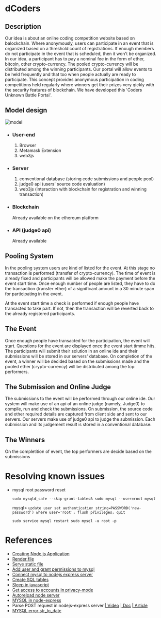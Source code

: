 # dCoders
## Description
Our idea is about an online coding competition website based on balockchain. Where anonymously, users can participate in an event that is organized based on a threshold count of registrations. If enough members do not participate in the event that is scheduled, then it won't be organized. In our idea, a participant has to pay a nominal fee in the form of ether, bitcoin, other crypto-currency. The pooled crypto-currency will be distributed among the winning participants. Our portal will allow events to be held frequently and that too when people actually are ready to participate. This concept provides anonymous participation in coding competitions held regularly where winners get their prizes very qickly with the security features of blockchain.
We have developed this 'Coders Unknown Battle Portal'.

## Model design
![model](model.jpg)
* ### User-end
    1. Browser
    2. Metamask Extension
    3. web3js
* ### Server
    1. conventional database (storing code submissions and people pool)
    2. judge0 api (users' source code evaluation)
    3. web3js (interaction with blockchain for registration and winning transaction)
* ### Blockchain
    Already available on the ethereum platform
* ### API (judge0 api)
    Already available
    
## Pooling System
In the pooling system users are kind of listed for the event. At this stage no transaction is performed (transfer of crypto-currency). The time of event is already fixed and participants will be allowed make the payment before the event start time. Once enough number of people are listed, they have to do the transaction (transfer ether) of a significant amount in  a 30 minute span for participating in the event.

At the event start time a check is performed  if enough people have transacted to take part. If not, then the transaction will be reverted back to the already registered participants.

## The Event
Once enough people have transacted for the participation, the event will start. Questions for the event are displayed once the event start timme hits. The participants will submit their solution in an online ide and their submissions will be stored in our servers' database. On completion of the event, a winner will be decided based on the submissions made and the pooled ether (crypto-currency) will be distributed among the top performers.

## The Submission and Online Judge
The submissions to the event will be performed through our online ide. Our system will make use of an api of an online judge (namely, Judge0) to compile, run and check the submissions.
On submission, the source code and other required details are captured from client side and sent to our servers. Our servers make use of judge0 api to judge the submission. Each submission and its judgement result is stored in a conventional database.

## The Winners
On the completition of event, the top performers are decide based on the submissions

# Resolving known issues
-   mysql root password reset

    `sudo mysqld_safe --skip-grant-tables&
    sudo mysql --user=root mysql`
    
    mysql> `update user set authentication_string=PASSWORD('new-password') where user='root';
    flush privileges; quit`
    
    `sudo service mysql restart
    sudo mysql -u root -p`

# References
- [Creating Node.js Application](https://expressjs.com)
- [Render file](https://codeforgeek.com/2015/01/render-html-file-expressjs/)
- [Serve static file](https://www.youtube.com/watch?v=mW2NyglYpm8)
- [Add user and grant permissions to mysql](https://www.digitalocean.com/community/tutorials/how-to-create-a-new-user-and-grant-permissions-in-mysql)
- [Connect mysql to nodejs express server](https://expressjs.com/en/guide/database-integration.html#mysql)
- [Create SQL tables](https://dev.mysql.com/doc/refman/5.7/en/datetime.html)
- [Sleep in javascript](https://stackoverflow.com/questions/951021/what-is-the-javascript-version-of-sleep)
- [Get access to accounts in privacy-mode](https://ethereum.stackexchange.com/questions/61709/metamask-warning)
- [Autoreload node server](https://stackoverflow.com/questions/1972242/how-to-auto-reload-files-in-node-js)
- [MYSQL in node-express](https://www.terlici.com/2015/08/13/mysql-node-express.html)
- Parse POST request in nodejs-express server [| Video](https://www.youtube.com/watch?v=rin7gb9kdpk) [| Doc](https://expressjs.com/en/resources/middleware/body-parser.html) [| Article](https://www.thepolyglotdeveloper.com/2015/10/create-a-simple-restful-api-with-node-js/)
- [MYSQL error str_to_date](https://stackoverflow.com/questions/5426413/incorrect-datetime-value-for-function-str-to-date)
